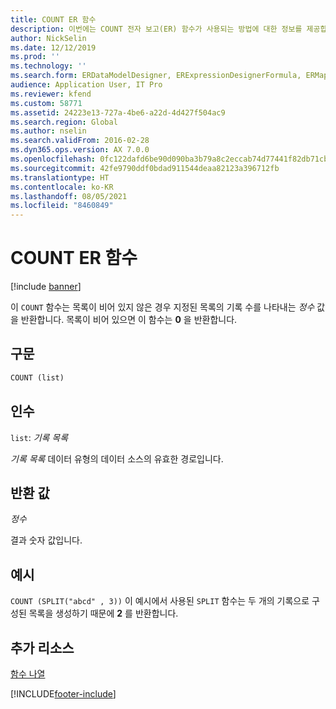 ```yaml
---
title: COUNT ER 함수
description: 이번에는 COUNT 전자 보고(ER) 함수가 사용되는 방법에 대한 정보를 제공합니다.
author: NickSelin
ms.date: 12/12/2019
ms.prod: ''
ms.technology: ''
ms.search.form: ERDataModelDesigner, ERExpressionDesignerFormula, ERMappedFormatDesigner, ERModelMappingDesigner
audience: Application User, IT Pro
ms.reviewer: kfend
ms.custom: 58771
ms.assetid: 24223e13-727a-4be6-a22d-4d427f504ac9
ms.search.region: Global
ms.author: nselin
ms.search.validFrom: 2016-02-28
ms.dyn365.ops.version: AX 7.0.0
ms.openlocfilehash: 0fc122dafd6be90d090ba3b79a8c2eccab74d77441f82db71cb5e08d13d13518
ms.sourcegitcommit: 42fe9790ddf0bdad911544deaa82123a396712fb
ms.translationtype: HT
ms.contentlocale: ko-KR
ms.lasthandoff: 08/05/2021
ms.locfileid: "8460849"
---
```

# <a name="count-er-function"></a>COUNT ER 함수

[!include [banner](../includes/banner.md)]

이 `COUNT` 함수는 목록이 비어 있지 않은 경우 지정된 목록의 기록 수를 나타내는 *정수* 값을 반환합니다. 목록이 비어 있으면 이 함수는 **0** 을 반환합니다.

## <a name="syntax"></a>구문

```vb
COUNT (list)
```

## <a name="arguments"></a>인수

`list`: *기록 목록*

*기록 목록* 데이터 유형의 데이터 소스의 유효한 경로입니다.

## <a name="return-values"></a>반환 값

*정수*

결과 숫자 값입니다.

## <a name="example"></a>예시

`COUNT (SPLIT("abcd" , 3))` 이 예시에서 사용된 `SPLIT` 함수는 두 개의 기록으로 구성된 목록을 생성하기 때문에 **2** 를 반환합니다.

## <a name="additional-resources"></a>추가 리소스

[함수 나열](er-functions-category-list.md)


[!INCLUDE[footer-include](../../../includes/footer-banner.md)]
